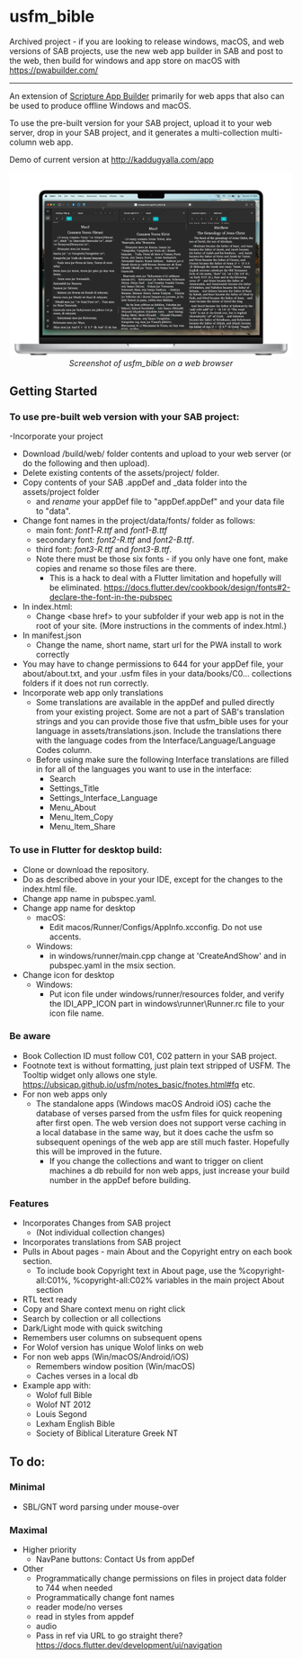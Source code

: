 # usfm_bible

Archived project - if you are looking to release windows, macOS, and web versions of SAB projects, use the new web app builder in SAB and post to the web, then build for windows and app store on macOS with https://pwabuilder.com/ 

----------------------

An extension of [Scripture App Builder](https://software.sil.org/scriptureappbuilder/) primarily for web apps that also can be used to produce offline Windows and macOS.

To use the pre-built version for your SAB project, upload it to your web server, drop in your SAB project, and it generates a multi-collection multi-column web app.

Demo of current version at http://kaddugyalla.com/app

<p align="center">
  <img src="https://github.com/ngaretou/usfm_bible/blob/master/screenshot.png">
  <br>
  <i>Screenshot of usfm_bible on a web browser</i>
</p>

## Getting Started

### To use pre-built web version with your SAB project:

-Incorporate your project
  - Download /build/web/ folder contents and upload to your web server (or do the following and then upload).
  - Delete existing contents of the assets/project/ folder.
  - Copy contents of your SAB .appDef and \_data folder into the assets/project folder
    - and _rename_ your appDef file to "appDef.appDef" and your data file to "data".
  - Change font names in the project/data/fonts/ folder as follows:
      - main font: _font1-R.ttf_ and _font1-B.ttf_
      - secondary font: _font2-R.ttf_ and _font2-B.ttf_.
      - third font: _font3-R.ttf_ and _font3-B.ttf_.
    - Note there must be those six fonts - if you only have one font, make copies and rename so those files are there.
      - This is a hack to deal with a Flutter limitation and hopefully will be eliminated. https://docs.flutter.dev/cookbook/design/fonts#2-declare-the-font-in-the-pubspec
  - In index.html:
    - Change \<base href> to your subfolder if your web app is not in the root of your site. (More instructions in the comments of index.html.)
  - In manifest.json
    - Change the name, short name, start url for the PWA install to work correctly 
  - You may have to change permissions to 644 for your appDef file, your about/about.txt, and your .usfm files in your data/books/C0... collections folders if it does not run correctly.
- Incorporate web app only translations
  - Some translations are available in the appDef and pulled directly from your existing project. Some are not a part of SAB's translation strings and you can provide those five that usfm_bible uses for your language in assets/translations.json. Include the translations there with the language codes from the Interface/Language/Language Codes column.
  - Before using make sure the following Interface translations are filled in for all of the languages you want to use in the interface: 
    - Search
    - Settings_Title
    - Settings_Interface_Language
    - Menu_About
    - Menu_Item_Copy
    - Menu_Item_Share


### To use in Flutter for desktop build:

- Clone or download the repository.
- Do as described above in your your IDE, except for the changes to the index.html file.
- Change app name in pubspec.yaml.
- Change app name for desktop
  - macOS: 
    - Edit macos/Runner/Configs/AppInfo.xcconfig. Do not use accents. 
  - Windows:
    - in windows/runner/main.cpp change at 'CreateAndShow' and in pubspec.yaml in the msix section. 
- Change icon for desktop
    - Windows: 
      - Put icon file under windows/runner/resources folder, and verify the IDI_APP_ICON part in windows\runner\Runner.rc file to your icon file name.

### Be aware

- Book Collection ID must follow C01, C02 pattern in your SAB project.
- Footnote text is without formatting, just plain text stripped of USFM. The Tooltip widget only allows one style.  https://ubsicap.github.io/usfm/notes_basic/fnotes.html#fq etc.
- For non web apps only
  - The standalone apps (Windows macOS Android iOS) cache the database of verses parsed from the usfm files for quick reopening after first open. The web version does not support verse caching in a local database in the same way, but it does cache the usfm so subsequent openings of the web app are still much faster. Hopefully this will be improved in the future. 
    - If you change the collections and want to trigger on client machines a db rebuild for non web apps, just increase your build number in the appDef before building. 


### Features
- Incorporates Changes from SAB project
  - (Not individual collection changes)
- Incorporates translations from SAB project
- Pulls in About pages - main About and the Copyright entry on each book section. 
  - To include book Copyright text in About page, use the %copyright-all:C01%, %copyright-all:C02% variables in the main project About section
- RTL text ready 
- Copy and Share context menu on right click
- Search by collection or all collections
- Dark/Light mode with quick switching
- Remembers user columns on subsequent opens
- For Wolof version has unique Wolof links on web
- For non web apps (Win/macOS/Android/iOS)
  - Remembers window position (Win/macOS)
  - Caches verses in a local db
- Example app with: 
  - Wolof full Bible
  - Wolof NT 2012
  <!-- - Wolof Ajami (Arabic script) full Bible -->
  - Louis Segond
  - Lexham English Bible
  - Society of Biblical Literature Greek NT

## To do:
### Minimal
- SBL/GNT word parsing under mouse-over

### Maximal
- Higher priority
  - NavPane buttons: Contact Us from appDef
- Other
  - Programmatically change permissions on files in project data folder to 744 when needed
  - Programmatically change font names
  - reader mode/no verses
  - read in styles from appdef
  - audio
  - Pass in ref via URL to go straight there? https://docs.flutter.dev/development/ui/navigation 
